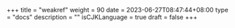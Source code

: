 +++
title = "weakref"
weight = 90
date = 2023-06-27T08:47:44+08:00
type = "docs"
description = ""
isCJKLanguage = true
draft = false
+++